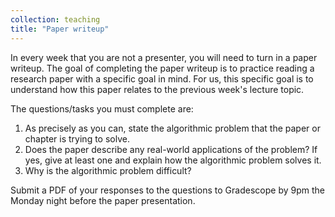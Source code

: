 ```yaml
---
collection: teaching
title: "Paper writeup"
---
```


In every week that you are not a presenter, you will need to turn in a paper writeup. The goal of completing the paper writeup is to practice
reading a research paper with a specific goal in mind. For us, this specific goal is to understand how this paper relates to the previous week's
lecture topic.

The questions/tasks you must complete are:

1. As precisely as you can, state the algorithmic problem that the paper or chapter is trying to solve.
2. Does the paper describe any real-world applications of the problem? If yes, give at least one and explain how the algorithmic problem solves it.
3. Why is the algorithmic problem difficult?

Submit a PDF of your responses to the questions to Gradescope by 9pm the Monday night before the paper presentation.
